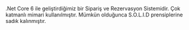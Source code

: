 

.Net Core 6 ile geliştirdiğimiz bir Sipariş ve Rezervasyon Sistemidir. Çok katmanlı mimari kullanılmıştır. Mümkün olduğunca S.O.L.I.D prensiplerine sadık kalınmıştır.
